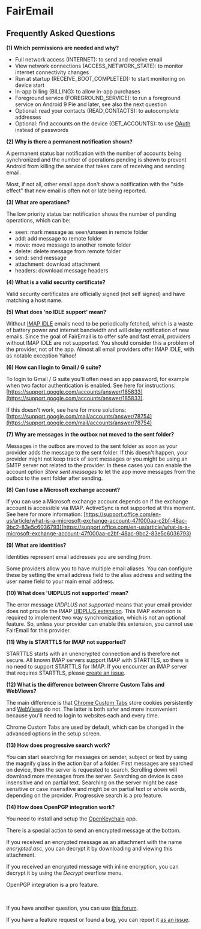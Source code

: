 FairEmail
=========

Frequently Asked Questions
--------------------------

<a name="FAQ1"></a>
**(1) Which permissions are needed and why?**

* Full network access (INTERNET): to send and receive email
* View network connections (ACCESS_NETWORK_STATE): to monitor internet connectivity changes
* Run at startup (RECEIVE_BOOT_COMPLETED): to start monitoring on device start
* In-app billing (BILLING): to allow in-app purchases
* Foreground service (FOREGROUND_SERVICE): to run a foreground service on Android 9 Pie and later, see also the next question
* Optional: read your contacts (READ_CONTACTS): to autocomplete addresses
* Optional: find accounts on the device (GET_ACCOUNTS): to use [OAuth](https://en.wikipedia.org/wiki/OAuth) instead of passwords

<a name="FAQ2"></a>
**(2) Why is there a permanent notification shown?**

A permanent status bar notification with the number of accounts being synchronized and the number of operations pending is shown
to prevent Android from killing the service that takes care of receiving and sending email.

Most, if not all, other email apps don't show a notification with the "side effect" that new email is often not or late being reported.

<a name="FAQ3"></a>
**(3) What are operations?**

The low priority status bar notification shows the number of pending operations, which can be:

* seen: mark message as seen/unseen in remote folder
* add: add message to remote folder
* move: move message to another remote folder
* delete: delete message from remote folder
* send: send message
* attachment: download attachment
* headers: download message headers

<a name="FAQ4"></a>
**(4) What is a valid security certificate?**

Valid security certificates are officially signed (not self signed) and have matching a host name.

<a name="FAQ5"></a>
**(5) What does 'no IDLE support' mean?**

Without [IMAP IDLE](https://en.wikipedia.org/wiki/IMAP_IDLE) emails need to be periodically fetched,
which is a waste of battery power and internet bandwidth and will delay notification of new emails.
Since the goal of FairEmail is to offer safe and fast email, providers without IMAP IDLE are not supported.
You should consider this a problem of the provider, not of the app.
Almost all email providers offer IMAP IDLE, with as notable exception Yahoo!

<a name="FAQ6"></a>
**(6) How can I login to Gmail / G suite?**

To login to Gmail / G suite you'll often need an app password, for example when two factor authentication is enabled.
See here for instructions: [https://support.google.com/accounts/answer/185833](https://support.google.com/accounts/answer/185833).

If this doesn't work, see here for more solutions: [https://support.google.com/mail/accounts/answer/78754](https://support.google.com/mail/accounts/answer/78754)

<a name="FAQ7"></a>
**(7) Why are messages in the outbox not moved to the sent folder?**

Messages in the outbox are moved to the sent folder as soon as your provider adds the message to the sent folder.
If this doesn't happen, your provider might not keep track of sent messages or you might be using an SMTP server not related to the provider.
In these cases you can enable the account option *Store sent messages* to let the app move messages from the outbox to the sent folder after sending.

<a name="FAQ8"></a>
**(8) Can I use a Microsoft exchange account?**

If you can use a Microsoft exchange account depends on if the exchange account is accessible via IMAP.
ActiveSync is not supported at this moment.
See here for more information: [https://support.office.com/en-us/article/what-is-a-microsoft-exchange-account-47f000aa-c2bf-48ac-9bc2-83e5c6036793](https://support.office.com/en-us/article/what-is-a-microsoft-exchange-account-47f000aa-c2bf-48ac-9bc2-83e5c6036793)

<a name="FAQ9"></a>
**(9) What are identities?**

Identities represent email addresses you are sending *from*.

Some providers allow you to have multiple email aliases.
You can configure these by setting the email address field to the alias address and setting the user name field to your main email address.

<a name="FAQ10"></a>
**(10) What does 'UIDPLUS not supported' mean?**

The error message *UIDPLUS not supported* means that your email provider does not provide the IMAP [UIDPLUS extension](https://tools.ietf.org/html/rfc4315).
This IMAP extension is required to implement two way synchronization, which is not an optional feature.
So, unless your provider can enable this extension, you cannot use FairEmail for this provider.

<a name="FAQ11"></a>
**(11) Why is STARTTLS for IMAP not supported?**

STARTTLS starts with an unencrypted connection and is therefore not secure.
All known IMAP servers support IMAP with STARTTLS, so there is no need to support STARTTLS for IMAP.
If you encounter an IMAP server that requires STARTTLS, please [create an issue](https://github.com/M66B/open-source-email/issues/new).

<a name="FAQ12"></a>
**(12) What is the difference between Chrome Custom Tabs and WebViews?**

The main difference is that [Chrome Custom Tabs](https://developer.chrome.com/multidevice/android/customtabs) store cookies persistently
and [WebViews](https://developer.android.com/reference/android/webkit/WebView) do not.
The latter is both safer and more inconvenient because you'll need to login to websites each and every time.

Chrome Custom Tabs are used by default, which can be changed in the advanced options in the setup screen.

<a name="FAQ13"></a>
**(13) How does progressive search work?**

You can start searching for messages on sender, subject or text by using the magnify glass in the action bar of a folder.
First messages are searched on device, then the server is requested to search.
Scrolling down will download more messages from the server.
Searching on device is case insensitive and on partial text.
Searching on the server might be case sensitive or case insensitive and might be on partial text or whole words, depending on the provider.
Progressive search is a pro feature.

<a name="FAQ14"></a>
**(14) How does OpenPGP integration work?**

You need to install and setup the [OpenKeychain](https://play.google.com/store/apps/details?id=org.sufficientlysecure.keychain) app.

There is a special action to send an encrypted message at the bottom.

If you received an encrypted message as an attachment with the name *encrypted.asc*, you can decrypt it by downloading and viewing this attachment.

If you received an encrypted message with inline encryption, you can decrypt it by using the *Decrypt* overflow menu.

OpenPGP integration is a pro feature.

<br>

If you have another question, you can use [this forum](https://forum.xda-developers.com/android/apps-games/source-email-t3824168).

If you have a feature request or found a bug, you can report it [as an issue](https://github.com/M66B/open-source-email/issues).
